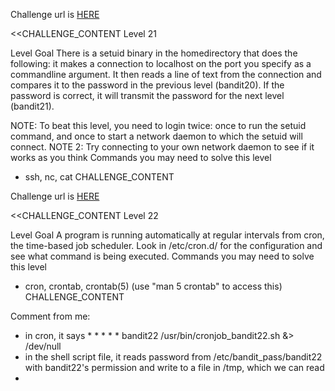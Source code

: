 Challenge url is <a href="http://www.overthewire.org/wargames/bandit/bandit21.shtml">HERE</a>

<<CHALLENGE_CONTENT
Level 21

Level Goal
There is a setuid binary in the homedirectory that does the following: it makes a connection to localhost on the port you specify as a commandline argument. It then reads a line of text from the connection and compares it to the password in the previous level (bandit20). If the password is correct, it will transmit the password for the next level (bandit21).

NOTE: To beat this level, you need to login twice: once to run the setuid command, and once to start a network daemon to which the setuid will connect.
NOTE 2: Try connecting to your own network daemon to see if it works as you think
Commands you may need to solve this level
 - ssh, nc, cat
CHALLENGE_CONTENT

Challenge url is <a href="http://www.overthewire.org/wargames/bandit/bandit22.shtml">HERE</a>

<<CHALLENGE_CONTENT
Level 22

Level Goal
A program is running automatically at regular intervals from cron, the time-based job scheduler. Look in /etc/cron.d/ for the configuration and see what command is being executed.
Commands you may need to solve this level
 - cron, crontab, crontab(5) (use "man 5 crontab" to access this)
CHALLENGE_CONTENT

Comment from me:
 - in cron, it says * * * * * bandit22 /usr/bin/cronjob_bandit22.sh &> /dev/null
 - in the shell script file, it reads password from /etc/bandit_pass/bandit22 with bandit22's permission and write to a file in /tmp, which we can read
 -
